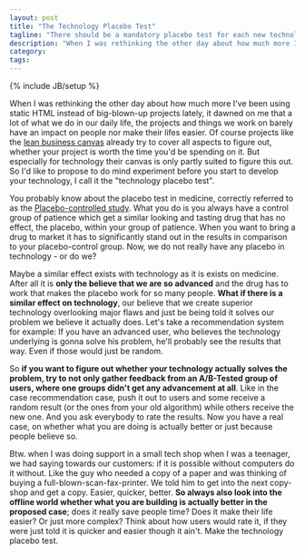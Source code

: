 ```yaml
---
layout: post
title: "The Technology Placebo Test"
tagline: "There should be a mandatory placebo test for each new technology"
description: "When I was rethinking the other day about how much more I've been using static HTML instead of big-blown-up projects lately, it dawned on me that a lot of what we do in our daily life, the projects and things we work on barely have an impact on people nor make their lifes easier.  Of course projects like the [lean business canvas](http://leancanvas.com/) already try to cover all aspects to figure out, whether your project is worth the time you'd be spending on it. But especially for technology their canvas is only partly suited to figure this out. So I'd like to propose to do mind experiment before you start to develop your technology, I call it the \"technology placebo test\"."
category:
tags:
---
```

{% include JB/setup %}

When I was rethinking the other day about how much more I've been using static HTML instead of big-blown-up projects lately, it dawned on me that a lot of what we do in our daily life, the projects and things we work on barely have an impact on people nor make their lifes easier.  Of course projects like the [lean business canvas](http://leancanvas.com/) already try to cover all aspects to figure out, whether your project is worth the time you'd be spending on it. But especially for technology their canvas is only partly suited to figure this out. So I'd like to propose to do mind experiment before you start to develop your technology, I call it the "technology placebo test".

You probably know about the placebo test in medicine, correctly referred to as the [Placebo-controlled study](http://en.wikipedia.org/wiki/Placebo-controlled_study). What you do is you always have a control group of patience which get a similar looking and tasting drug that has no effect, the placebo, within your group of patience. When you want to bring a drug to market it has to significantly stand out in the results in comparison to your placebo-control group. Now, we do not really have any placebo in technology - or do we?

Maybe a similar effect exists with technology as it is exists on medicine. After all it is **only the believe that we are so advanced** and the drug has to work that makes the placebo work for so many people. **What if there is a similar effect on technology**, our believe that we create superior technology overlooking major flaws and just be being told it solves our problem we believe it actually does. Let's take a recommendation system for example: If you have an advanced user, who believes the technology underlying is gonna solve his problem, he'll probably see the results that way. Even if those would just be random.

So **if you want to figure out whether your technology actually solves the problem, try to not only gather feedback from an A/B-Tested group of users, where one groups didn't get any advancement at all**. Like in the case recommendation case, push it out to users and some receive a random result (or the ones from your old algorithm) while others receive the new one. And you ask everybody to rate the results. Now you have a real case, on whether what you are doing is actually better or just because people believe so.

Btw. when I was doing support in a small tech shop when I was a teenager, we had saying towards our customers: if it is possible without computers do it without. Like the guy who needed a copy of a paper and was thinking of buying a full-blown-scan-fax-printer. We told him to get into the next copy-shop and get a copy. Easier, quicker, better. **So always also look into the offline world whether what you are building is actually better in the proposed case**; does it really save people time? Does it make their life easier? Or just more complex? Think about how users would rate it, if they were just told it is quicker and easier though it ain't. Make the technology placebo test.